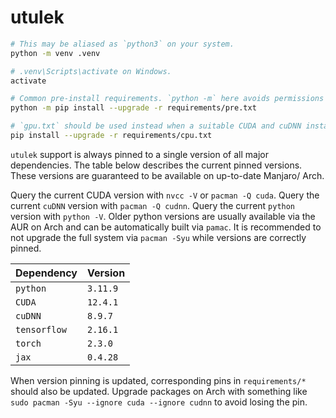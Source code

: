 # utulek

```bash
# This may be aliased as `python3` on your system.
python -m venv .venv

# .venv\Scripts\activate on Windows.
activate

# Common pre-install requirements. `python -m` here avoids permissions errors.
python -m pip install --upgrade -r requirements/pre.txt

# `gpu.txt` should be used instead when a suitable CUDA and cuDNN install is available.
pip install --upgrade -r requirements/cpu.txt
```

`utulek` support is always pinned to a single version of all major dependencies. The table below describes the current pinned versions. These versions are guaranteed to be available on up-to-date Manjaro/ Arch.

Query the current CUDA version with `nvcc -V` or `pacman -Q cuda`. Query the current `cuDNN` version with `pacman -Q cudnn`. Query the current `python` version with `python -V`. Older python versions are usually available via the AUR on Arch and can be automatically built via `pamac`. It is recommended to not upgrade the full system via `pacman -Syu` while versions are correctly pinned.

Dependency|Version
-|-
`python`|`3.11.9`
`CUDA`|`12.4.1`
`cuDNN`|`8.9.7`
`tensorflow`|`2.16.1`
`torch`|`2.3.0`
`jax`|`0.4.28`

When version pinning is updated, corresponding pins in `requirements/*` should also be updated. Upgrade packages on Arch with something like `sudo pacman -Syu --ignore cuda --ignore cudnn` to avoid losing the pin.
